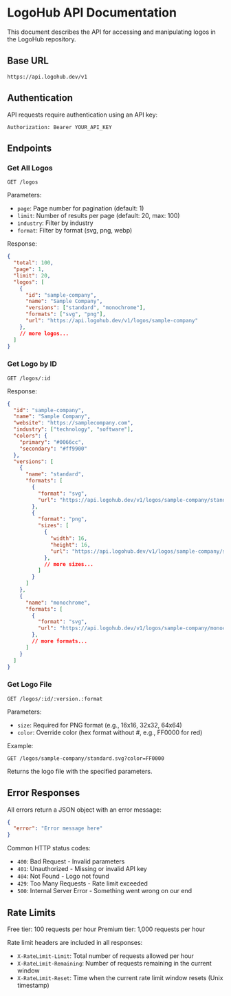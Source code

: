 # LogoHub API Documentation

This document describes the API for accessing and manipulating logos in the LogoHub repository.

## Base URL

```
https://api.logohub.dev/v1
```

## Authentication

API requests require authentication using an API key:

```
Authorization: Bearer YOUR_API_KEY
```

## Endpoints

### Get All Logos

```
GET /logos
```

Parameters:
- `page`: Page number for pagination (default: 1)
- `limit`: Number of results per page (default: 20, max: 100)
- `industry`: Filter by industry
- `format`: Filter by format (svg, png, webp)

Response:
```json
{
  "total": 100,
  "page": 1,
  "limit": 20,
  "logos": [
    {
      "id": "sample-company",
      "name": "Sample Company",
      "versions": ["standard", "monochrome"],
      "formats": ["svg", "png"],
      "url": "https://api.logohub.dev/v1/logos/sample-company"
    },
    // more logos...
  ]
}
```

### Get Logo by ID

```
GET /logos/:id
```

Response:
```json
{
  "id": "sample-company",
  "name": "Sample Company",
  "website": "https://samplecompany.com",
  "industry": ["technology", "software"],
  "colors": {
    "primary": "#0066cc",
    "secondary": "#ff9900"
  },
  "versions": [
    {
      "name": "standard",
      "formats": [
        {
          "format": "svg",
          "url": "https://api.logohub.dev/v1/logos/sample-company/standard.svg"
        },
        {
          "format": "png",
          "sizes": [
            {
              "width": 16,
              "height": 16,
              "url": "https://api.logohub.dev/v1/logos/sample-company/standard-16x16.png"
            },
            // more sizes...
          ]
        }
      ]
    },
    {
      "name": "monochrome",
      "formats": [
        {
          "format": "svg",
          "url": "https://api.logohub.dev/v1/logos/sample-company/monochrome.svg"
        },
        // more formats...
      ]
    }
  ]
}
```

### Get Logo File

```
GET /logos/:id/:version.:format
```

Parameters:
- `size`: Required for PNG format (e.g., 16x16, 32x32, 64x64)
- `color`: Override color (hex format without #, e.g., FF0000 for red)

Example:
```
GET /logos/sample-company/standard.svg?color=FF0000
```

Returns the logo file with the specified parameters.

## Error Responses

All errors return a JSON object with an error message:

```json
{
  "error": "Error message here"
}
```

Common HTTP status codes:
- `400`: Bad Request - Invalid parameters
- `401`: Unauthorized - Missing or invalid API key
- `404`: Not Found - Logo not found
- `429`: Too Many Requests - Rate limit exceeded
- `500`: Internal Server Error - Something went wrong on our end

## Rate Limits

Free tier: 100 requests per hour
Premium tier: 1,000 requests per hour

Rate limit headers are included in all responses:
- `X-RateLimit-Limit`: Total number of requests allowed per hour
- `X-RateLimit-Remaining`: Number of requests remaining in the current window
- `X-RateLimit-Reset`: Time when the current rate limit window resets (Unix timestamp) 